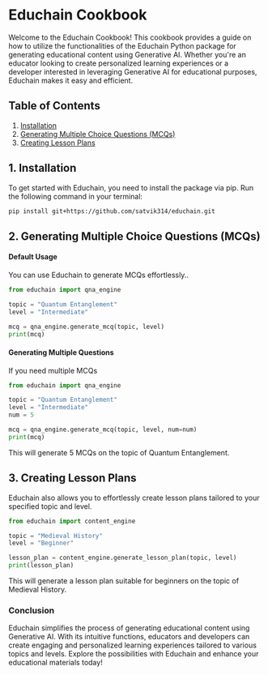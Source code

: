 # Educhain Cookbook

Welcome to the Educhain Cookbook! This cookbook provides a guide on how to utilize the functionalities of the Educhain Python package for generating educational content using Generative AI. Whether you're an educator looking to create personalized learning experiences or a developer interested in leveraging Generative AI for educational purposes, Educhain makes it easy and efficient.

## Table of Contents

1. [Installation](#installation)
2. [Generating Multiple Choice Questions (MCQs)](#generating-mcqs)
3. [Creating Lesson Plans](#creating-lesson-plans)

## 1. Installation <a name="installation"></a>

To get started with Educhain, you need to install the package via pip. Run the following command in your terminal:

```bash
pip install git+https://github.com/satvik314/educhain.git
```

## 2. Generating Multiple Choice Questions (MCQs) <a name="generating-mcqs"></a>

#### Default Usage

You can use Educhain to generate MCQs effortlessly..

```python
from educhain import qna_engine

topic = "Quantum Entanglement"
level = "Intermediate"

mcq = qna_engine.generate_mcq(topic, level)
print(mcq)
```

#### Generating Multiple Questions

If you need multiple MCQs

```python
from educhain import qna_engine

topic = "Quantum Entanglement"
level = "Intermediate"
num = 5

mcq = qna_engine.generate_mcq(topic, level, num=num)
print(mcq)
```

This will generate 5 MCQs on the topic of Quantum Entanglement.

## 3. Creating Lesson Plans <a name="creating-lesson-plans"></a>

Educhain also allows you to effortlessly create lesson plans tailored to your specified topic and level.

```python
from educhain import content_engine

topic = "Medieval History"
level = "Beginner"

lesson_plan = content_engine.generate_lesson_plan(topic, level)
print(lesson_plan)
```

This will generate a lesson plan suitable for beginners on the topic of Medieval History.

### Conclusion

Educhain simplifies the process of generating educational content using Generative AI. With its intuitive functions, educators and developers can create engaging and personalized learning experiences tailored to various topics and levels. Explore the possibilities with Educhain and enhance your educational materials today!
